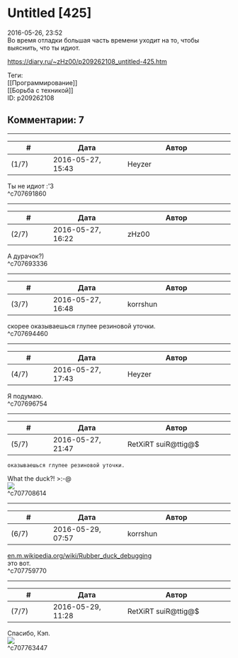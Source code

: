 Untitled [425]
==============

  
2016-05-26, 23:52  
 Во время отладки большая часть времени уходит на то, чтобы выяснить, что ты идиот.   
  
<https://diary.ru/~zHz00/p209262108_untitled-425.htm>  
  
Теги:  
[[Программирование]]  
[[Борьба с техникой]]  
ID: p209262108  


Комментарии: 7
--------------

  


---



|         #         |              Дата              |                     Автор                     |           ID           |
| --- | --- | --- | --- |
| (1/7) | 2016-05-27, 15:43 | Heyzer | c707691860 |

  
 Ты не идиот :'3   
 ^c707691860

---



|         #         |              Дата              |                     Автор                     |           ID           |
| --- | --- | --- | --- |
| (2/7) | 2016-05-27, 16:22 | zHz00 | c707693336 |

  
 А дурачок?)   
 ^c707693336

---



|         #         |              Дата              |                     Автор                     |           ID           |
| --- | --- | --- | --- |
| (3/7) | 2016-05-27, 16:48 | korrshun | c707694460 |

  
 скорее оказываешься глупее резиновой уточки.   
 ^c707694460

---



|         #         |              Дата              |                     Автор                     |           ID           |
| --- | --- | --- | --- |
| (4/7) | 2016-05-27, 17:43 | Heyzer | c707696754 |

  
 Я подумаю.   
 ^c707696754

---



|         #         |              Дата              |                     Автор                     |           ID           |
| --- | --- | --- | --- |
| (5/7) | 2016-05-27, 21:47 | RetXiRT suiR@ttig@$ | c707708614 |

  
    оказываешься глупее резиновой уточки.    
 What the duck?! >:-@   
 ![](http://orig08.deviantart.net/eae5/f/2009/095/d/e/so_we_meet_again____by_larxene10101.gif)    
 ^c707708614

---



|         #         |              Дата              |                     Автор                     |           ID           |
| --- | --- | --- | --- |
| (6/7) | 2016-05-29, 07:57 | korrshun | c707759770 |

  
  [en.m.wikipedia.org/wiki/Rubber\_duck\_debugging](https://en.m.wikipedia.org/wiki/Rubber_duck_debugging)    
 это вот.   
 ^c707759770

---



|         #         |              Дата              |                     Автор                     |           ID           |
| --- | --- | --- | --- |
| (7/7) | 2016-05-29, 11:28 | RetXiRT suiR@ttig@$ | c707763447 |

  
  Спасибо, Кэп.   
 ![](http://static.diary.ru/userdir/6/4/6/6/64669/77226554.jpg)    
 ^c707763447